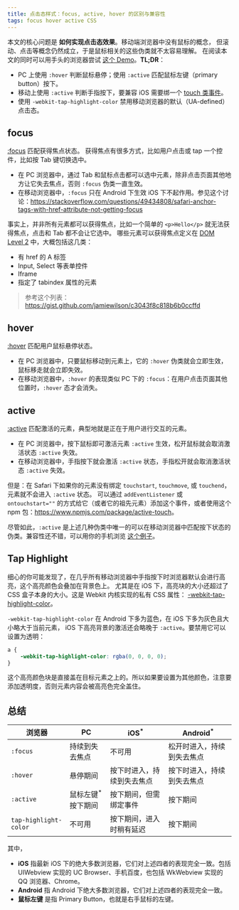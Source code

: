 ```yaml
---
title: 点击态样式：focus, active, hover 的区别与兼容性
tags: focus hover active CSS
---
```


本文的核心问题是 **如何实现点击态效果**。移动端浏览器中没有鼠标的概念，
但滚动、点击等概念仍然成立，于是鼠标相关的这些伪类就不太容易理解。
在阅读本文的同时可以用手头的浏览器尝试 [这个 Demo][demo]。**TL;DR**：

* PC 上使用 `:hover` 判断鼠标悬停；使用 `:active` 匹配鼠标左键（primary button）按下。
* 移动上使用 `:active` 判断手指按下，要兼容 iOS 需要绑一个 [touch 类事件][touchevents]。
* 使用 `-webkit-tap-highlight-color` 禁用移动浏览器的默认（UA-defined）点击态。

<!--more-->

## focus

[:focus](https://developer.mozilla.org/en-US/docs/Web/CSS/:focus) 匹配获得焦点状态。
获得焦点有很多方式，比如用户点击或 tap 一个控件，比如按 Tab 键切换选中。

* 在 PC 浏览器中，通过 Tab 和鼠标点击都可以选中元素，除非点击页面其他地方让它失去焦点，否则 `:focus` 伪类一直生效。
* 在移动浏览器中，`:focus` 只在 Android 下生效 iOS 下不起作用。参见这个讨论：<https://stackoverflow.com/questions/49434808/safari-anchor-tags-with-href-attribute-not-getting-focus>

事实上，并非所有元素都可以获得焦点，比如一个简单的 `<p>Hello</p>` 就无法获得焦点，点击和 Tab 都不会让它选中。
哪些元素可以获得焦点定义在 [DOM Level 2][dom-l2] 中，大概包括这几类：

* 有 href 的 A 标签
* Input, Select 等表单控件
* Iframe
* 指定了 tabindex 属性的元素

> 参考这个列表：<https://gist.github.com/jamiewilson/c3043f8c818b6b0ccffd>

## hover

[:hover](https://developer.mozilla.org/en-US/docs/Web/CSS/:hover) 匹配用户鼠标悬停状态。

* 在 PC 浏览器中，只要鼠标移动到元素上，它的 `:hover` 伪类就会立即生效，鼠标移走就会立即失效。
* 在移动浏览器中，`:hover` 的表现类似 PC 下的 `:focus`：在用户点击页面其他位置时，`:hover` 态才会消失。

## active

[:active](https://developer.mozilla.org/en-US/docs/Web/CSS/:active) 匹配激活的元素，典型地就是正在于用户进行交互的元素。

* 在 PC 浏览器中，按下鼠标即可激活元素 `:active` 生效，松开鼠标就会取消激活状态 `:active` 失效。
* 在移动浏览器中，手指按下就会激活 `:active` 状态，手指松开就会取消激活状态 `:active` 失效。

但是：在 Safari 下如果你的元素没有绑定 `touchstart`, `touchmove`, 或 `touchend`，元素就不会进入 `:active` 状态。
可以通过 `addEventListener` 或 `ontouchstart=""` 的方式给它（或者它的祖先元素）添加这个事件，或者使用这个 npm 包：<https://www.npmjs.com/package/active-touch>。

尽管如此，`:active` 是上述几种伪类中唯一的可以在移动浏览器中匹配按下状态的伪类。兼容性还不错，可以用你的手机浏览 [这个例子][demo]。

## Tap Highlight

细心的你可能发现了，在几乎所有移动浏览器中手指按下时浏览器默认会进行高亮，这个高亮颜色会叠加在背景色上。
尤其是在 iOS 下，高亮块的大小还超过了 CSS 盒子本身的大小。这是 Webkit 内核实现的私有 CSS 属性：
[-webkit-tap-highlight-color](https://developer.mozilla.org/en-US/docs/Web/CSS/-webkit-tap-highlight-color)。

`-webkit-tap-highlight-color` 在 Android 下多为蓝色，在 iOS 下多为灰色且大小略大于当前元素，
iOS 下高亮背景的激活还会略晚于 `:active`。要禁用它可以设置为透明：

```css
a {
    -webkit-tap-highlight-color: rgba(0, 0, 0, 0);
}
```

这个高亮颜色块是直接盖在目标元素之上的。所以如果要设置为其他颜色，注意要添加透明度，否则元素内容会被高亮色完全盖住。

## 总结

浏览器                | PC                           | iOS<sup>\*</sup>           | Android<sup>\*</sup>
---                   | ---                          | ---                        | ---
`:focus`              | 持续到失去焦点               | 不可用                     | 松开时进入，持续到失去焦点
`:hover`              | 悬停期间                     | 按下时进入，持续到失去焦点 | 按下时进入，持续到失去焦点
`:active`             | 鼠标左键<sup>*</sup>按下期间 | 按下期间，但需绑定事件     | 按下期间
`tap-highlight-color` | 不可用                       | 按下期间，进入时稍有延迟   | 按下期间

其中，

* **iOS** 指最新 iOS 下的绝大多数浏览器，它们对上述四者的表现完全一致。包括 UIWebview 实现的 UC Browser、手机百度，也包括 WkWebview 实现的 QQ 浏览器、Chrome。
* **Android** 指 Android 下绝大多数浏览器，它们对上述四者的表现完全一致。
* **鼠标左键** 是指 Primary Button，也就是右手鼠标的左键。

[demo]: https://harttle.land/active-focus-hover-highlight
[dom-l2]: https://www.w3.org/TR/DOM-Level-2-HTML/html.html
[touchevents]: https://developer.mozilla.org/en-US/docs/Web/API/Touch_events
